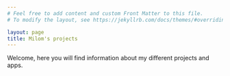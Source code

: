 ```yaml
---
# Feel free to add content and custom Front Matter to this file.
# To modify the layout, see https://jekyllrb.com/docs/themes/#overriding-theme-defaults

layout: page
title: Milom's projects
---
```


Welcome, here you will find information about my different projects and apps. 
